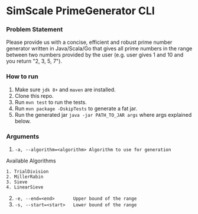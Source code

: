 # SimScale PrimeGenerator CLI

### Problem Statement
Please provide us with a concise, efficient and robust prime number generator written in Java/Scala/Go that gives all prime numbers in the range between two numbers provided by the user (e.g. user gives 1 and 10 and you return "2, 3, 5, 7").

### How to run

1. Make sure `jdk 8+` and `maven` are installed.
2. Clone this repo.
3. Run `mvn test` to run the tests.
4. Run `mvn package -DskipTests` to generate a fat jar.
5. Run the generated jar `java -jar PATH_TO_JAR args` where args explained below.

### Arguments

1. `-a, --algorithm=<algorithm> Algorithm to use for generation`

Available Algorithms

    1. TrialDivision
    2. MillerRabin
    3. Sieve
    4. LinearSieve

2. `-e, --end=<end>       Upper bound of the range`
3. `-s, --start=<start>   Lower bound of the range`